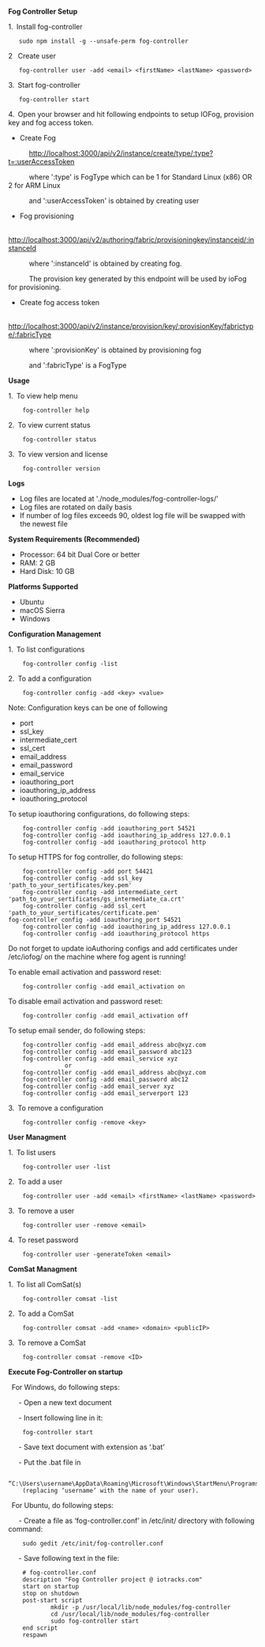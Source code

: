 **Fog Controller Setup**

1.&ensp;Install fog-controller

	   sudo npm install -g --unsafe-perm fog-controller

2 &ensp;Create user

	   fog-controller user -add <email> <firstName> <lastName> <password>
	   
3.&ensp;Start fog-controller

	   fog-controller start

4.&ensp;Open your browser and hit following endpoints to setup IOFog, provision key and fog access token.

-  Create Fog

&emsp;&emsp;&emsp;[http://localhost:3000/api/v2/instance/create/type/:type?t=:userAccessToken](http://localhost:3000/api/v2/instance/create/type/:type?t=:userAccessToken)

&emsp;&emsp;&emsp;where &#39;:type&#39; is FogType which can be 1 for Standard Linux (x86) OR 2 for ARM Linux 

&emsp;&emsp;&emsp;and &#39;:userAccessToken&#39; is obtained by creating user

- Fog provisioning

&emsp;&emsp;&emsp;[http://localhost:3000/api/v2/authoring/fabric/provisioningkey/instanceid/:instanceId](http://localhost:3000/api/v2/authoring/fabric/provisionkey/instanceid/:instanceId)

&emsp;&emsp;&emsp;where  &#39;:instanceId&#39; is obtained by creating fog.

&emsp;&emsp;&emsp;The provision key generated by this endpoint will be used by ioFog for provisioning.


- Create fog access token

&emsp;&emsp;&emsp;[http://localhost:3000/api/v2/instance/provision/key/:provisionKey/fabrictype/:fabricType](http://localhost:3000/api/v2/instance/provision/key/:provisionKey/fabrictype/:fabricType)

&emsp;&emsp;&emsp;where &#39;:provisionKey&#39; is obtained by provisioning fog                                                        

&emsp;&emsp;&emsp;and &#39;:fabricType&#39; is a FogType


**Usage**

1.&ensp;To view help menu

        fog-controller help

2.&ensp;To view current status

        fog-controller status   

3.&ensp;To view version and license

        fog-controller version
 
**Logs**
- Log files are located at './node_modules/fog-controller-logs/'
- Log files are rotated on daily basis
- If number of log files exceeds 90, oldest log file will be swapped with the newest file

**System Requirements (Recommended)**
- Processor: 64 bit Dual Core or better
- RAM: 2 GB
- Hard Disk: 10 GB

**Platforms Supported**
- Ubuntu
- macOS Sierra
- Windows

**Configuration Management**

1.&ensp;To list configurations

        fog-controller config -list

2.&ensp;To add a configuration

        fog-controller config -add <key> <value>

Note: Configuration keys can be one of following
- port
- ssl\_key
- intermediate\_cert
- ssl\_cert
- email\_address
- email\_password
- email\_service
- ioauthoring\_port
- ioauthoring\_ip\_address
- ioauthoring\_protocol

To setup ioauthoring configurations, do following steps:

        fog-controller config -add ioauthoring_port 54521
        fog-controller config -add ioauthoring_ip_address 127.0.0.1
        fog-controller config -add ioauthoring_protocol http 

To setup HTTPS for fog controller, do following steps:

        fog-controller config -add port 54421
        fog-controller config -add ssl_key 'path_to_your_sertificates/key.pem'
        fog-controller config -add intermediate_cert 'path_to_your_sertificates/gs_intermediate_ca.crt'
        fog-controller config -add ssl_cert 'path_to_your_sertificates/certificate.pem'
	fog-controller config -add ioauthoring_port 54521
        fog-controller config -add ioauthoring_ip_address 127.0.0.1
        fog-controller config -add ioauthoring_protocol https

Do not forget to update ioAuthoring configs and add certificates under /etc/iofog/ on the machine where fog agent is running! 

To enable email activation and password reset:
        
        fog-controller config -add email_activation on
        
To disable email activation and password reset: 

        fog-controller config -add email_activation off

To setup email sender, do following steps:

        fog-controller config -add email_address abc@xyz.com
        fog-controller config -add email_password abc123
        fog-controller config -add email_service xyz
                    or
        fog-controller config -add email_address abc@xyz.com
        fog-controller config -add email_password abc12
        fog-controller config -add email_server xyz
        fog-controller config -add email_serverport 123

3.&ensp;To remove a configuration

        fog-controller config -remove <key>


**User Managment**

1.&ensp;To list users

        fog-controller user -list

2.&ensp;To add a user

        fog-controller user -add <email> <firstName> <lastName> <password>

3.&ensp;To remove a user

        fog-controller user -remove <email>

4.&ensp;To reset password

        fog-controller user -generateToken <email>


**ComSat Managment**

1.&ensp;To list all ComSat(s)

        fog-controller comsat -list

2.&ensp;To add a ComSat

        fog-controller comsat -add <name> <domain> <publicIP>

3.&ensp;To remove a ComSat

        fog-controller comsat -remove <ID>

**Execute Fog-Controller on startup**

&ensp;For Windows, do following steps:

&ensp;&ensp;&ensp;- Open a new text document

&ensp;&ensp;&ensp;- Insert following line in it: 

        fog-controller start

&ensp;&ensp;&ensp;- Save text document with extension as ‘.bat’

&ensp;&ensp;&ensp;- Put the .bat file in 

        “C:\Users\username\AppData\Roaming\Microsoft\Windows\StartMenu\Programs\Startup\” 
        (replacing ‘username’ with the name of your user).

&ensp;For Ubuntu, do following steps:

&ensp;&ensp;&ensp;- Create a file as ‘fog-controller.conf’ in /etc/init/ directory with following command:

        sudo gedit /etc/init/fog-controller.conf

&ensp;&ensp;&ensp;- Save following text in the file:

        # fog-controller.conf
        description "Fog Controller project @ iotracks.com"
        start on startup
        stop on shutdown
        post-start script
                mkdir -p /usr/local/lib/node_modules/fog-controller
                cd /usr/local/lib/node_modules/fog-controller
                sudo fog-controller start
        end script
        respawn
